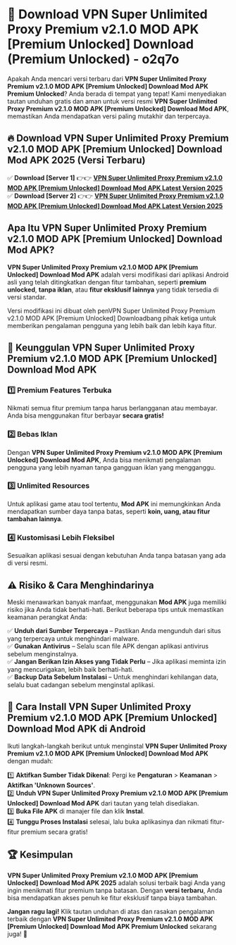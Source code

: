 # 🎯 Download VPN Super Unlimited Proxy Premium v2.1.0 MOD APK [Premium Unlocked] Download (Premium Unlocked) -  o2q7o

Apakah Anda mencari versi terbaru dari **VPN Super Unlimited Proxy Premium v2.1.0 MOD APK [Premium Unlocked] Download Mod APK Premium Unlocked**? Anda berada di tempat yang tepat! Kami menyediakan tautan unduhan gratis dan aman untuk versi resmi **VPN Super Unlimited Proxy Premium v2.1.0 MOD APK [Premium Unlocked] Download Mod APK**, memastikan Anda mendapatkan versi paling mutakhir dan terpercaya.

## 🔥 Download VPN Super Unlimited Proxy Premium v2.1.0 MOD APK [Premium Unlocked] Download Mod APK 2025 (Versi Terbaru)

✅ **Download [Server 1]** 👉👉 [**VPN Super Unlimited Proxy Premium v2.1.0 MOD APK [Premium Unlocked] Download Mod APK Latest Version 2025**](https://momento.my/?title=VPN_Super_Unlimited_Proxy_Premium_v2.1.0_MOD_APK_[Premium_Unlocked]_Download)  
✅ **Download [Server 2]** 👉👉 [**VPN Super Unlimited Proxy Premium v2.1.0 MOD APK [Premium Unlocked] Download Mod APK Latest Version 2025**](https://momento.my/?title=VPN_Super_Unlimited_Proxy_Premium_v2.1.0_MOD_APK_[Premium_Unlocked]_Download)  

## Apa Itu VPN Super Unlimited Proxy Premium v2.1.0 MOD APK [Premium Unlocked] Download Mod APK?

**VPN Super Unlimited Proxy Premium v2.1.0 MOD APK [Premium Unlocked] Download Mod APK** adalah versi modifikasi dari aplikasi Android asli yang telah ditingkatkan dengan fitur tambahan, seperti **premium unlocked**, **tanpa iklan**, atau **fitur eksklusif lainnya** yang tidak tersedia di versi standar.

Versi modifikasi ini dibuat oleh penVPN Super Unlimited Proxy Premium v2.1.0 MOD APK [Premium Unlocked] Downloadbang pihak ketiga untuk memberikan pengalaman pengguna yang lebih baik dan lebih kaya fitur.

## 🎯 Keunggulan VPN Super Unlimited Proxy Premium v2.1.0 MOD APK [Premium Unlocked] Download Mod APK

### 1️⃣ Premium Features Terbuka
Nikmati semua fitur premium tanpa harus berlangganan atau membayar. Anda bisa menggunakan fitur berbayar **secara gratis!**

### 2️⃣ Bebas Iklan
Dengan **VPN Super Unlimited Proxy Premium v2.1.0 MOD APK [Premium Unlocked] Download Mod APK**, Anda bisa menikmati pengalaman pengguna yang lebih nyaman tanpa gangguan iklan yang mengganggu.

### 3️⃣ Unlimited Resources
Untuk aplikasi game atau tool tertentu, **Mod APK** ini memungkinkan Anda mendapatkan sumber daya tanpa batas, seperti **koin, uang, atau fitur tambahan lainnya**.

### 4️⃣ Kustomisasi Lebih Fleksibel
Sesuaikan aplikasi sesuai dengan kebutuhan Anda tanpa batasan yang ada di versi resmi.

## ⚠️ Risiko & Cara Menghindarinya

Meski menawarkan banyak manfaat, menggunakan **Mod APK** juga memiliki risiko jika Anda tidak berhati-hati. Berikut beberapa tips untuk memastikan keamanan perangkat Anda:

✅ **Unduh dari Sumber Terpercaya** – Pastikan Anda mengunduh dari situs yang terpercaya untuk menghindari malware.  
✅ **Gunakan Antivirus** – Selalu scan file APK dengan aplikasi antivirus sebelum menginstalnya.  
✅ **Jangan Berikan Izin Akses yang Tidak Perlu** – Jika aplikasi meminta izin yang mencurigakan, lebih baik berhati-hati.  
✅ **Backup Data Sebelum Instalasi** – Untuk menghindari kehilangan data, selalu buat cadangan sebelum menginstal aplikasi.

## 📌 Cara Install VPN Super Unlimited Proxy Premium v2.1.0 MOD APK [Premium Unlocked] Download Mod APK di Android

Ikuti langkah-langkah berikut untuk menginstal **VPN Super Unlimited Proxy Premium v2.1.0 MOD APK [Premium Unlocked] Download Mod APK** dengan mudah:

1️⃣ **Aktifkan Sumber Tidak Dikenal**: Pergi ke **Pengaturan** > **Keamanan** > **Aktifkan 'Unknown Sources'**.  
2️⃣ **Unduh VPN Super Unlimited Proxy Premium v2.1.0 MOD APK [Premium Unlocked] Download Mod APK** dari tautan yang telah disediakan.  
3️⃣ **Buka File APK** di manajer file dan klik **Instal**.  
4️⃣ **Tunggu Proses Instalasi** selesai, lalu buka aplikasinya dan nikmati fitur-fitur premium secara gratis!

## 🏆 Kesimpulan

**VPN Super Unlimited Proxy Premium v2.1.0 MOD APK [Premium Unlocked] Download Mod APK 2025** adalah solusi terbaik bagi Anda yang ingin menikmati fitur premium tanpa batasan. Dengan **versi terbaru**, Anda bisa mendapatkan akses penuh ke fitur eksklusif tanpa biaya tambahan.

**Jangan ragu lagi!** Klik tautan unduhan di atas dan rasakan pengalaman terbaik dengan **VPN Super Unlimited Proxy Premium v2.1.0 MOD APK [Premium Unlocked] Download Mod APK Premium Unlocked** sekarang juga! 🚀
